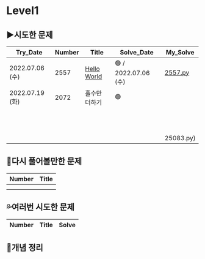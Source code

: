# Level1



## ▶️시도한 문제

| Try_Date        | Number | Title                                               | Solve_Date          | My_Solve           |
| --------------- | ------ | --------------------------------------------------- | ------------------- | ------------------ |
| 2022.07.06 (수) | 2557   | [Hello World](https://www.acmicpc.net/problem/2557) | 🟢 / 2022.07.06 (수) | [2557.py](2557.py) |
| 2022.07.19 (화) | 2072   | 홀수만 더하기                                       | 🟢                   |                    |
|                 |        |                                                     |                     |                    |
|                 |        |                                                     |                     |                    |
|                 |        |                                                     |                     |                    |
|                 |        |                                                     |                     |                    |
|                 |        |                                                     |                     |                    |
|                 |        |                                                     |                     |                    |
|                 |        |                                                     |                     |                    |
|                 |        |                                                     |                     |                    |
|                 |        |                                                     |                     |                    |
|                 |        |                                                     |                     |                    |
|                 |        |                                                     |                     |                    |
|                 |        |                                                     |                     | 25083.py)          |



## 💫다시 풀어볼만한 문제

| Number | Title |
| ------ | ----- |
|        |       |
|        |       |



## 💦여러번 시도한 문제

| Number | Title | Solve |
| ------ | ----- | ----- |



## 📑개념 정리 

```python

```

